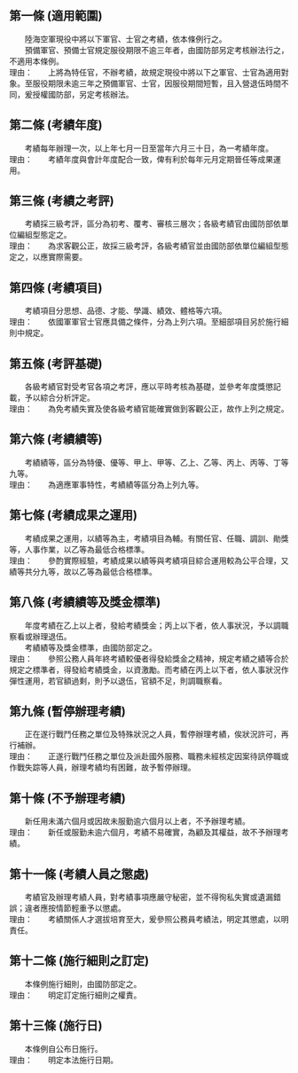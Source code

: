 第一條 (適用範圍)
-----------------
　　陸海空軍現役中將以下軍官、士官之考績，依本條例行之。  
　　預備軍官、預備士官規定服役期限不逾三年者，由國防部另定考核辦法行之，不適用本條例。  
理由：　　上將為特任官，不辦考績，故規定現役中將以下之軍官、士官為適用對象。至服役期限未逾三年之預備軍官、士官，因服役期間短暫，且入營退伍時間不同，爰授權國防部，另定考核辦法。

第二條 (考績年度)
-----------------
　　考績每年辦理一次，以上年七月一日至當年六月三十日，為一考績年度。  
理由：　　考績年度與會計年度配合一致，俾有利於每年元月定期晉任等成果運用。

第三條 (考績之考評)
-------------------
　　考績採三級考評，區分為初考、覆考、審核三層次；各級考績官由國防部依單位編組型態定之。  
理由：　　為求客觀公正，故採三級考評，各級考績官並由國防部依單位編組型態定之，以應實際需要。

第四條 (考績項目)
-----------------
　　考績項目分思想、品德、才能、學識、績效、體格等六項。  
理由：　　依國軍軍官士官應具備之條件，分為上列六項。至細部項目另於施行細則中規定。

第五條 (考評基礎)
-----------------
　　各級考績官對受考官各項之考評，應以平時考核為基礎，並參考年度獎懲記載，予以綜合分析評定。  
理由：　　為免考績失實及使各級考績官能確實做到客觀公正，故作上列之規定。

第六條 (考績績等)
-----------------
　　考績績等，區分為特優、優等、甲上、甲等、乙上、乙等、丙上、丙等、丁等九等。  
理由：　　為適應軍事特性，考績績等區分為上列九等。

第七條 (考績成果之運用)
-----------------------
　　考績成果之運用，以績等為主，考績項目為輔。有關任官、任職、調訓、勛獎等，人事作業，以乙等為最低合格標準。  
理由：　　參酌實際經驗，考績成果以績等與考績項目綜合運用較為公平合理，又績等共分九等，故以乙等為最低合格標準。

第八條 (考績績等及獎金標準)
---------------------------
　　年度考績在乙上以上者，發給考績獎金；丙上以下者，依人事狀況，予以調職察看或辦理退伍。  
　　考績績等及獎金標準，由國防部定之。  
理由：　　參照公務人員年終考績較優者得發給獎金之精神，規定考績之績等合於規定之標準者，得發給考績獎金，以資激勵。而考績在丙上以下者，依人事狀況作彈性運用，若官額過剩，則予以退伍，官額不足，則調職察看。

第九條 (暫停辦理考績)
---------------------
　　正在遂行戰鬥任務之單位及特殊狀況之人員，暫停辦理考績，俟狀況許可，再行補辦。  
理由：　　正遂行戰鬥任務之單位及派赴國外服務、職務未經核定因案待訊停職或作戰失踪等人員，辦理考績均有困難，故予暫停辦理。

第十條 (不予辦理考績)
---------------------
　　新任用未滿六個月或因故未服勤逾六個月以上者，不予辦理考績。  
理由：　　新任或服勤未逾六個月，考績不易確實，為顧及其權益，故不予辦理考績。

第十一條 (考績人員之懲處)
-------------------------
　　考績官及辦理考績人員，對考績事項應嚴守秘密，並不得徇私失實或遺漏錯誤；違者應按情節輕重予以懲處。  
理由：　　考績關係人才選拔培育至大，爰參照公務員考績法，明定其懲處，以明責任。

第十二條 (施行細則之訂定)
-------------------------
　　本條例施行細則，由國防部定之。  
理由：　　明定訂定施行細則之權責。

第十三條 (施行日)
-----------------
　　本條例自公布日施行。  
理由：　　明定本法施行日期。